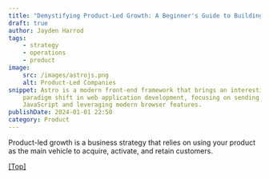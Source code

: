 ```yaml
---
title: "Demystifying Product-Led Growth: A Beginner's Guide to Building Profitable SaaS Ventures"
draft: true
author: Jayden Harrod
tags:
    - strategy
    - operations
    - product
image:
    src: /images/astrojs.png
    alt: Product-Led Companies
snippet: Astro is a modern front-end framework that brings an interesting
    paradigm shift in web application development, focusing on sending less
    JavaScript and leveraging modern browser features.
publishDate: 2024-01-01 22:50
category: Product
---
```


Product-led growth is a business strategy that relies on using your product as the main vehicle to acquire, activate, and retain customers.

<a href="#top">[Top]</a>
